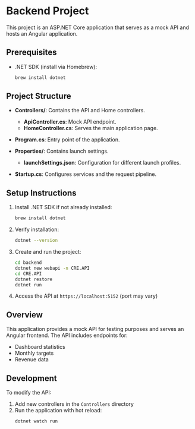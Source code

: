 # Backend Project

This project is an ASP.NET Core application that serves as a mock API and hosts an Angular application.

## Prerequisites

- .NET SDK (install via Homebrew):
  ```bash
  brew install dotnet
  ```

## Project Structure

- **Controllers/**: Contains the API and Home controllers.
  - **ApiController.cs**: Mock API endpoint.
  - **HomeController.cs**: Serves the main application page.
  
- **Program.cs**: Entry point of the application.

- **Properties/**: Contains launch settings.
  - **launchSettings.json**: Configuration for different launch profiles.

- **Startup.cs**: Configures services and the request pipeline.

## Setup Instructions

1. Install .NET SDK if not already installed:
   ```bash
   brew install dotnet
   ```

2. Verify installation:
   ```bash
   dotnet --version
   ```

3. Create and run the project:
   ```bash
   cd backend
   dotnet new webapi -n CRE.API
   cd CRE.API
   dotnet restore
   dotnet run
   ```

4. Access the API at `https://localhost:5152` (port may vary)

## Overview

This application provides a mock API for testing purposes and serves an Angular frontend. The API includes endpoints for:
- Dashboard statistics
- Monthly targets
- Revenue data

## Development

To modify the API:
1. Add new controllers in the `Controllers` directory
2. Run the application with hot reload:
   ```bash
   dotnet watch run
   ```